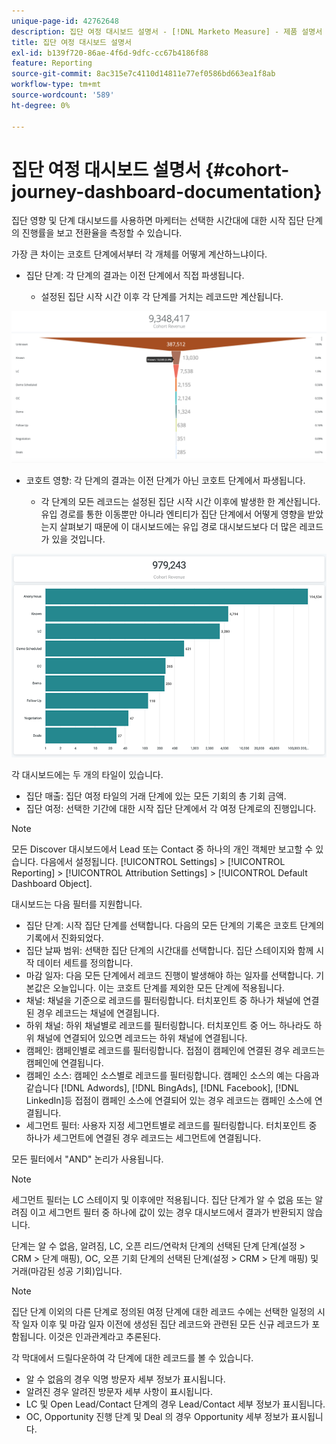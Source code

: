 ```yaml
---
unique-page-id: 42762648
description: 집단 여정 대시보드 설명서 - [!DNL Marketo Measure] - 제품 설명서
title: 집단 여정 대시보드 설명서
exl-id: b139f720-86ae-4f6d-9dfc-cc67b4186f88
feature: Reporting
source-git-commit: 8ac315e7c4110d14811e77ef0586bd663ea1f8ab
workflow-type: tm+mt
source-wordcount: '589'
ht-degree: 0%

---
```


# 집단 여정 대시보드 설명서 {#cohort-journey-dashboard-documentation}

집단 영향 및 단계 대시보드를 사용하면 마케터는 선택한 시간대에 대한 시작 집단 단계의 진행률을 보고 전환율을 측정할 수 있습니다.

가장 큰 차이는 코호트 단계에서부터 각 개체를 어떻게 계산하느냐이다.

* 집단 단계: 각 단계의 결과는 이전 단계에서 직접 파생됩니다.

   * 설정된 집단 시작 시간 이후 각 단계를 거치는 레코드만 계산됩니다.

![](assets/cohort-journey-dashboard-documentation-1.png)

* 코호트 영향: 각 단계의 결과는 이전 단계가 아닌 코호트 단계에서 파생됩니다.

   * 각 단계의 모든 레코드는 설정된 집단 시작 시간 이후에 발생한 한 계산됩니다. 유입 경로를 통한 이동뿐만 아니라 엔티티가 집단 단계에서 어떻게 영향을 받았는지 살펴보기 때문에 이 대시보드에는 유입 경로 대시보드보다 더 많은 레코드가 있을 것입니다.

![](assets/cohort-journey-dashboard-documentation-2.png)

각 대시보드에는 두 개의 타일이 있습니다.

* 집단 매출: 집단 여정 타일의 거래 단계에 있는 모든 기회의 총 기회 금액.
* 집단 여정: 선택한 기간에 대한 시작 집단 단계에서 각 여정 단계로의 진행입니다.

>[!NOTE]
>
>모든 Discover 대시보드에서 Lead 또는 Contact 중 하나의 개인 객체만 보고할 수 있습니다. 다음에서 설정됩니다. [!UICONTROL Settings] > [!UICONTROL Reporting] > [!UICONTROL Attribution Settings] > [!UICONTROL Default Dashboard Object].

대시보드는 다음 필터를 지원합니다.

* 집단 단계: 시작 집단 단계를 선택합니다. 다음의 모든 단계의 기록은 코호트 단계의 기록에서 진화되었다.
* 집단 날짜 범위: 선택한 집단 단계의 시간대를 선택합니다. 집단 스테이지와 함께 시작 데이터 세트를 정의합니다.
* 마감 일자: 다음 모든 단계에서 레코드 진행이 발생해야 하는 일자를 선택합니다. 기본값은 오늘입니다. 이는 코호트 단계를 제외한 모든 단계에 적용됩니다.
* 채널: 채널을 기준으로 레코드를 필터링합니다. 터치포인트 중 하나가 채널에 연결된 경우 레코드는 채널에 연결됩니다.
* 하위 채널: 하위 채널별로 레코드를 필터링합니다. 터치포인트 중 어느 하나라도 하위 채널에 연결되어 있으면 레코드는 하위 채널에 연결됩니다.
* 캠페인: 캠페인별로 레코드를 필터링합니다. 접점이 캠페인에 연결된 경우 레코드는 캠페인에 연결됩니다.
* 캠페인 소스: 캠페인 소스별로 레코드를 필터링합니다. 캠페인 소스의 예는 다음과 같습니다 [!DNL Adwords], [!DNL BingAds], [!DNL Facebook], [!DNL LinkedIn]등 접점이 캠페인 소스에 연결되어 있는 경우 레코드는 캠페인 소스에 연결됩니다.
* 세그먼트 필터: 사용자 지정 세그먼트별로 레코드를 필터링합니다. 터치포인트 중 하나가 세그먼트에 연결된 경우 레코드는 세그먼트에 연결됩니다.

모든 필터에서 &quot;AND&quot; 논리가 사용됩니다.

>[!NOTE]
>
>세그먼트 필터는 LC 스테이지 및 이후에만 적용됩니다. 집단 단계가 알 수 없음 또는 알려짐 이고 세그먼트 필터 중 하나에 값이 있는 경우 대시보드에서 결과가 반환되지 않습니다.

단계는 알 수 없음, 알려짐, LC, 오픈 리드/연락처 단계의 선택된 단계 단계(설정 > CRM > 단계 매핑), OC, 오픈 기회 단계의 선택된 단계(설정 > CRM > 단계 매핑) 및 거래(마감된 성공 기회)입니다.

>[!NOTE]
>
>집단 단계 이외의 다른 단계로 정의된 여정 단계에 대한 레코드 수에는 선택한 일정의 시작 일자 이후 및 마감 일자 이전에 생성된 집단 레코드와 관련된 모든 신규 레코드가 포함됩니다. 이것은 인과관계라고 추론된다.

각 막대에서 드릴다운하여 각 단계에 대한 레코드를 볼 수 있습니다.

* 알 수 없음의 경우 익명 방문자 세부 정보가 표시됩니다.
* 알려진 경우 알려진 방문자 세부 사항이 표시됩니다.
* LC 및 Open Lead/Contact 단계의 경우 Lead/Contact 세부 정보가 표시됩니다.
* OC, Opportunity 진행 단계 및 Deal 의 경우 Opportunity 세부 정보가 표시됩니다.
